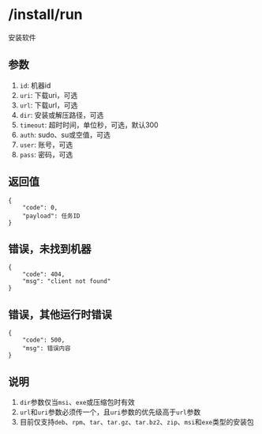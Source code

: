 # /install/run

安装软件

## 参数

1. `id`: 机器id
2. `uri`: 下载uri，可选
3. `url`: 下载url，可选
4. `dir`: 安装或解压路径，可选
4. `timeout`: 超时时间，单位秒，可选，默认300
5. `auth`: sudo、su或空值，可选
6. `user`: 账号，可选
7. `pass`: 密码，可选

## 返回值

    {
        "code": 0,
        "payload": 任务ID
    }

## 错误，未找到机器

    {
        "code": 404,
        "msg": "client not found"
    }

## 错误，其他运行时错误

    {
        "code": 500,
        "msg": 错误内容
    }

## 说明

1. `dir`参数仅当`msi`、`exe`或压缩包时有效
2. `url`和`uri`参数必须传一个，且`uri`参数的优先级高于`url`参数
3. 目前仅支持`deb`、`rpm`、`tar`、`tar.gz`、`tar.bz2`、`zip`、`msi`和`exe`类型的安装包